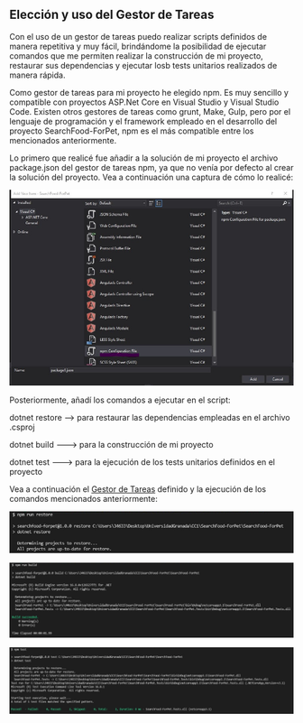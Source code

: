 ## Elección y uso del Gestor de Tareas

Con el uso de un gestor de tareas puedo realizar scripts definidos de manera repetitiva y muy fácil, brindándome la posibilidad de ejecutar comandos que me permiten realizar la construcción de mi proyecto, restaurar sus dependencias y ejecutar losb tests unitarios realizados de manera rápida.

Como gestor de tareas para mi proyecto he elegido npm. Es muy sencillo y compatible con proyectos ASP.Net Core en Visual Studio y Visual Studio Code. Existen otros gestores de tareas como grunt, Make, Gulp, pero por el lenguaje de programación y el framework empleado en el desarrollo del proyecto SearchFood-ForPet, npm es el más compatible entre los mencionados anteriormente.

Lo primero que realicé fue añadir a la solución de mi proyecto el archivo package.json del gestor de tareas npm, ya que no venía por defecto al crear la solución del proyecto. Vea a continuación una captura de cómo lo realicé:

![npm](./img/npm.png)

Posteriormente, añadí los comandos a ejecutar en el script:

dotnet restore --> para restaurar las dependencias empleadas en el archivo .csproj

dotnet build ---> para la construcción de mi proyecto

dotnet test ---> para la ejecución de los tests unitarios definidos en el proyecto

Vea a continuación el [Gestor de Tareas](https://github.com/ccvaillant1992/SearchFood-ForPet/blob/master/package.json) definido y la ejecución de los comandos mencionados anteriormente:

![restore](./img/restore.png)

![build](./img/build.png)

![tests](./img/tests.png)





